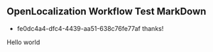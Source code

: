 ## OpenLocalization Workflow Test MarkDown
* fe0dc4a4-dfc4-4439-aa51-638c76fe77af 
thanks!

Hello world